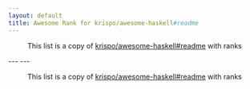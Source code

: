 ```yaml
---
layout: default
title: Awesome Rank for krispo/awesome-haskell#readme
---
```


<p align="center">
	This list is a copy of <a href="https://github.com/krispo/awesome-haskell#readme">krispo/awesome-haskell#readme</a> with ranks
</p>
---
---
<p align="center">
	This list is a copy of <a href="https://github.com/krispo/awesome-haskell#readme">krispo/awesome-haskell#readme</a> with ranks
</p>
